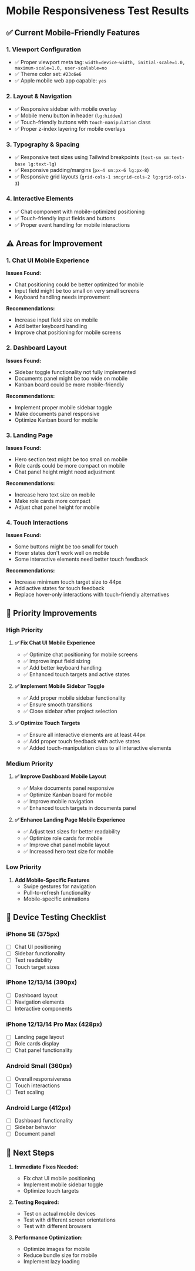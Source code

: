 # Mobile Responsiveness Test Results

## ✅ Current Mobile-Friendly Features

### 1. Viewport Configuration
- ✅ Proper viewport meta tag: `width=device-width, initial-scale=1.0, maximum-scale=1.0, user-scalable=no`
- ✅ Theme color set: `#23c6e6`
- ✅ Apple mobile web app capable: `yes`

### 2. Layout & Navigation
- ✅ Responsive sidebar with mobile overlay
- ✅ Mobile menu button in header (`lg:hidden`)
- ✅ Touch-friendly buttons with `touch-manipulation` class
- ✅ Proper z-index layering for mobile overlays

### 3. Typography & Spacing
- ✅ Responsive text sizes using Tailwind breakpoints (`text-sm sm:text-base lg:text-lg`)
- ✅ Responsive padding/margins (`px-4 sm:px-6 lg:px-8`)
- ✅ Responsive grid layouts (`grid-cols-1 sm:grid-cols-2 lg:grid-cols-3`)

### 4. Interactive Elements
- ✅ Chat component with mobile-optimized positioning
- ✅ Touch-friendly input fields and buttons
- ✅ Proper event handling for mobile interactions

## ⚠️ Areas for Improvement

### 1. Chat UI Mobile Experience
**Issues Found:**
- Chat positioning could be better optimized for mobile
- Input field might be too small on very small screens
- Keyboard handling needs improvement

**Recommendations:**
- Increase input field size on mobile
- Add better keyboard handling
- Improve chat positioning for mobile screens

### 2. Dashboard Layout
**Issues Found:**
- Sidebar toggle functionality not fully implemented
- Documents panel might be too wide on mobile
- Kanban board could be more mobile-friendly

**Recommendations:**
- Implement proper mobile sidebar toggle
- Make documents panel responsive
- Optimize Kanban board for mobile

### 3. Landing Page
**Issues Found:**
- Hero section text might be too small on mobile
- Role cards could be more compact on mobile
- Chat panel height might need adjustment

**Recommendations:**
- Increase hero text size on mobile
- Make role cards more compact
- Adjust chat panel height for mobile

### 4. Touch Interactions
**Issues Found:**
- Some buttons might be too small for touch
- Hover states don't work well on mobile
- Some interactive elements need better touch feedback

**Recommendations:**
- Increase minimum touch target size to 44px
- Add active states for touch feedback
- Replace hover-only interactions with touch-friendly alternatives

## 🚀 Priority Improvements

### High Priority
1. **✅ Fix Chat UI Mobile Experience**
   - ✅ Optimize chat positioning for mobile screens
   - ✅ Improve input field sizing
   - ✅ Add better keyboard handling
   - ✅ Enhanced touch targets and active states

2. **✅ Implement Mobile Sidebar Toggle**
   - ✅ Add proper mobile sidebar functionality
   - ✅ Ensure smooth transitions
   - ✅ Close sidebar after project selection

3. **✅ Optimize Touch Targets**
   - ✅ Ensure all interactive elements are at least 44px
   - ✅ Add proper touch feedback with active states
   - ✅ Added touch-manipulation class to all interactive elements

### Medium Priority
1. **✅ Improve Dashboard Mobile Layout**
   - ✅ Make documents panel responsive
   - ✅ Optimize Kanban board for mobile
   - ✅ Improve mobile navigation
   - ✅ Enhanced touch targets in documents panel

2. **✅ Enhance Landing Page Mobile Experience**
   - ✅ Adjust text sizes for better readability
   - ✅ Optimize role cards for mobile
   - ✅ Improve chat panel mobile layout
   - ✅ Increased hero text size for mobile

### Low Priority
1. **Add Mobile-Specific Features**
   - Swipe gestures for navigation
   - Pull-to-refresh functionality
   - Mobile-specific animations

## 📱 Device Testing Checklist

### iPhone SE (375px)
- [ ] Chat UI positioning
- [ ] Sidebar functionality
- [ ] Text readability
- [ ] Touch target sizes

### iPhone 12/13/14 (390px)
- [ ] Dashboard layout
- [ ] Navigation elements
- [ ] Interactive components

### iPhone 12/13/14 Pro Max (428px)
- [ ] Landing page layout
- [ ] Role cards display
- [ ] Chat panel functionality

### Android Small (360px)
- [ ] Overall responsiveness
- [ ] Touch interactions
- [ ] Text scaling

### Android Large (412px)
- [ ] Dashboard functionality
- [ ] Sidebar behavior
- [ ] Document panel

## 🎯 Next Steps

1. **Immediate Fixes Needed:**
   - Fix chat UI mobile positioning
   - Implement mobile sidebar toggle
   - Optimize touch targets

2. **Testing Required:**
   - Test on actual mobile devices
   - Test with different screen orientations
   - Test with different browsers

3. **Performance Optimization:**
   - Optimize images for mobile
   - Reduce bundle size for mobile
   - Implement lazy loading 
